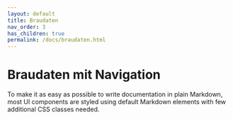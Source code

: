 ```yaml
---
layout: default
title: Braudaten
nav_order: 3
has_children: true
permalink: /docs/braudaten.html
---
```


# Braudaten mit Navigation

To make it as easy as possible to write documentation in plain Markdown, most UI components are styled using default Markdown elements with few additional CSS classes needed.


